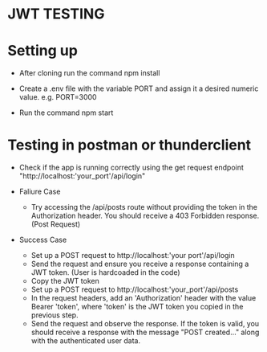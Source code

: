 # JWT TESTING

# Setting up

- After cloning run the command npm install

- Create a .env file with the variable PORT and assign it a desired numeric value. e.g. PORT=3000

- Run the command npm start

# Testing in postman or thunderclient

- Check if the app is running correctly using the get request endpoint "http://localhost:'your_port'/api/login"

- Faliure Case

  - Try accessing the /api/posts route without providing the token in the Authorization header. You should receive a 403 Forbidden response.(Post Request)

- Success Case
  - Set up a POST request to http://localhost:'your port'/api/login
  - Send the request and ensure you receive a response containing a JWT token. (User is hardcoaded in the code)
  - Copy the JWT token
  - Set up a POST request to http://localhost:'your_port'/api/posts
  - In the request headers, add an 'Authorization' header with the value Bearer 'token', where 'token' is the JWT token you copied in the previous step.
  - Send the request and observe the response. If the token is valid, you should receive a response with the message "POST created..." along with the authenticated user data.

